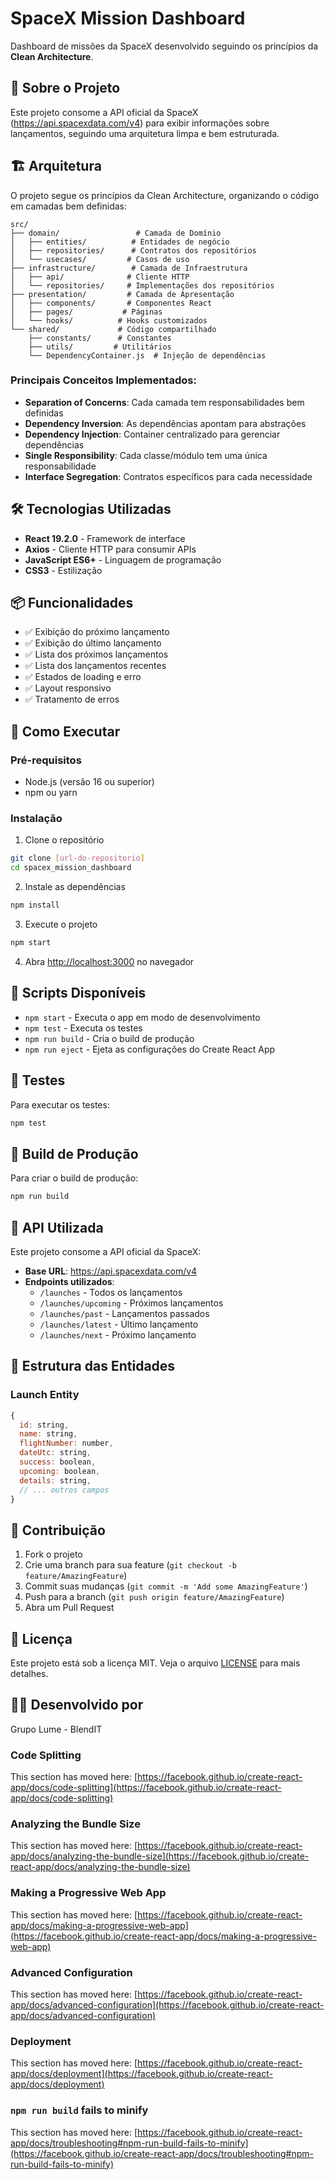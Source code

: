 # SpaceX Mission Dashboard

Dashboard de missões da SpaceX desenvolvido seguindo os princípios da **Clean Architecture**.

## 🚀 Sobre o Projeto

Este projeto consome a API oficial da SpaceX (https://api.spacexdata.com/v4) para exibir informações sobre lançamentos, seguindo uma arquitetura limpa e bem estruturada.

## 🏗️ Arquitetura

O projeto segue os princípios da Clean Architecture, organizando o código em camadas bem definidas:

```
src/
├── domain/                 # Camada de Domínio
│   ├── entities/          # Entidades de negócio
│   ├── repositories/      # Contratos dos repositórios
│   └── usecases/         # Casos de uso
├── infrastructure/        # Camada de Infraestrutura
│   ├── api/              # Cliente HTTP
│   └── repositories/     # Implementações dos repositórios
├── presentation/         # Camada de Apresentação
│   ├── components/       # Componentes React
│   ├── pages/           # Páginas
│   └── hooks/          # Hooks customizados
└── shared/             # Código compartilhado
    ├── constants/      # Constantes
    ├── utils/         # Utilitários
    └── DependencyContainer.js  # Injeção de dependências
```

### Principais Conceitos Implementados:

- **Separation of Concerns**: Cada camada tem responsabilidades bem definidas
- **Dependency Inversion**: As dependências apontam para abstrações
- **Dependency Injection**: Container centralizado para gerenciar dependências
- **Single Responsibility**: Cada classe/módulo tem uma única responsabilidade
- **Interface Segregation**: Contratos específicos para cada necessidade

## 🛠️ Tecnologias Utilizadas

- **React 19.2.0** - Framework de interface
- **Axios** - Cliente HTTP para consumir APIs
- **JavaScript ES6+** - Linguagem de programação
- **CSS3** - Estilização

## 📦 Funcionalidades

- ✅ Exibição do próximo lançamento
- ✅ Exibição do último lançamento
- ✅ Lista dos próximos lançamentos
- ✅ Lista dos lançamentos recentes
- ✅ Estados de loading e erro
- ✅ Layout responsivo
- ✅ Tratamento de erros

## 🚀 Como Executar

### Pré-requisitos
- Node.js (versão 16 ou superior)
- npm ou yarn

### Instalação

1. Clone o repositório
```bash
git clone [url-do-repositorio]
cd spacex_mission_dashboard
```

2. Instale as dependências
```bash
npm install
```

3. Execute o projeto
```bash
npm start
```

4. Abra [http://localhost:3000](http://localhost:3000) no navegador

## 📝 Scripts Disponíveis

- `npm start` - Executa o app em modo de desenvolvimento
- `npm test` - Executa os testes
- `npm run build` - Cria o build de produção
- `npm run eject` - Ejeta as configurações do Create React App

## 🧪 Testes

Para executar os testes:
```bash
npm test
```

## 🚀 Build de Produção

Para criar o build de produção:
```bash
npm run build
```

## 📡 API Utilizada

Este projeto consome a API oficial da SpaceX:
- **Base URL**: https://api.spacexdata.com/v4
- **Endpoints utilizados**:
  - `/launches` - Todos os lançamentos
  - `/launches/upcoming` - Próximos lançamentos
  - `/launches/past` - Lançamentos passados
  - `/launches/latest` - Último lançamento
  - `/launches/next` - Próximo lançamento

## 🔧 Estrutura das Entidades

### Launch Entity
```javascript
{
  id: string,
  name: string,
  flightNumber: number,
  dateUtc: string,
  success: boolean,
  upcoming: boolean,
  details: string,
  // ... outros campos
}
```

## 🤝 Contribuição

1. Fork o projeto
2. Crie uma branch para sua feature (`git checkout -b feature/AmazingFeature`)
3. Commit suas mudanças (`git commit -m 'Add some AmazingFeature'`)
4. Push para a branch (`git push origin feature/AmazingFeature`)
5. Abra um Pull Request

## 📄 Licença

Este projeto está sob a licença MIT. Veja o arquivo [LICENSE](LICENSE) para mais detalhes.

## 👨‍💻 Desenvolvido por

Grupo Lume - BlendIT

### Code Splitting

This section has moved here: [https://facebook.github.io/create-react-app/docs/code-splitting](https://facebook.github.io/create-react-app/docs/code-splitting)

### Analyzing the Bundle Size

This section has moved here: [https://facebook.github.io/create-react-app/docs/analyzing-the-bundle-size](https://facebook.github.io/create-react-app/docs/analyzing-the-bundle-size)

### Making a Progressive Web App

This section has moved here: [https://facebook.github.io/create-react-app/docs/making-a-progressive-web-app](https://facebook.github.io/create-react-app/docs/making-a-progressive-web-app)

### Advanced Configuration

This section has moved here: [https://facebook.github.io/create-react-app/docs/advanced-configuration](https://facebook.github.io/create-react-app/docs/advanced-configuration)

### Deployment

This section has moved here: [https://facebook.github.io/create-react-app/docs/deployment](https://facebook.github.io/create-react-app/docs/deployment)

### `npm run build` fails to minify

This section has moved here: [https://facebook.github.io/create-react-app/docs/troubleshooting#npm-run-build-fails-to-minify](https://facebook.github.io/create-react-app/docs/troubleshooting#npm-run-build-fails-to-minify)
